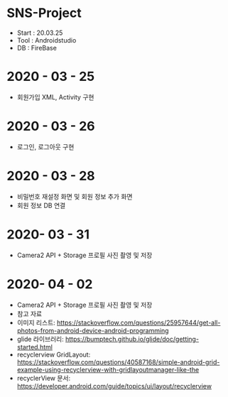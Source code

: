 # SNS-Project
* Start : 20.03.25
* Tool : Androidstudio
* DB : FireBase

# 2020 - 03 - 25
* 회원가입 XML, Activity 구현

# 2020 - 03 - 26
* 로그인, 로그아웃 구현

# 2020 - 03 - 28
* 비밀번호 재설정 화면 및 회원 정보 추가 화면
* 회원 정보 DB 연결

# 2020- 03 - 31
* Camera2 API + Storage 프로필 사진 촬영 및 저장

# 2020- 04 - 02
* Camera2 API + Storage 프로필 사진 촬영 및 저장
 * 참고 자료
  * 이미지 리스트: https://stackoverflow.com/questions/25957644/get-all-photos-from-android-device-android-programming
  * glide 라이브러리: https://bumptech.github.io/glide/doc/getting-started.html
  * recyclerview GridLayout: https://stackoverflow.com/questions/40587168/simple-android-grid-example-using-recyclerview-with-gridlayoutmanager-like-the
  * recyclerView 문서: https://developer.android.com/guide/topics/ui/layout/recyclerview
